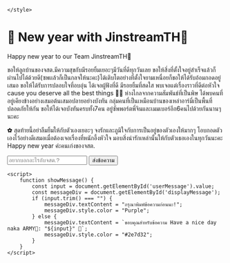     </style>
</head>
<body>
    <div class="card">
        <h1>🎉 New year with JinstreamTH🎉 </h1>
        <p>Happy new year to our Team JinstreamTH💜</p>
        <p>ขอให้ลูกบ้านของจสต.มีความสุขกับมีรอยยิ้มเยอะๆมีวันที่ดีทุกวันเลย ขอให้สิ่งที่ตั้งใจอยู่สำเร็จแล้วก็ผ่านไปได้ด้วยดี(ซพเเล้วก็เป็นกลจให้นะคะ)ได้เติบโตอย่างที่ตั้งใจยามเหนื่อยก็ขอให้ได้รับอ้อมกอดอยู่เสมอ ขอให้ได้รับการปลอบใจที่อบอุ่น ได้เจอผู้ฟังที่ดี มีรอยยิ้มที่สดใส พบเจอแต่เรื่องราวที่ดีต่อหัวใจ cause you deserve all the best things 💐💐 ห่างไกลจากความสัมพันธ์ทึ่เป็นพิษ ได้พบคนที่อยู่เคียงข้างอย่างเสมอต้นเสมอปลายอย่างบังทัน กลุ่มคนที่เป็นเหมือนบ้านของเหล่าอาร์มี่เป็นพื้นที่ปลอดภัยให้กัน ขอให้ได้เจอบังทันครบทั้ง7คน อยู่ซัพพอร์ตพี่จินและเมมเบอร์อีก6คนไปด้วยกันนานๆนะคะ

✿ สุดท้ายนี้อย่าลืมยิ้มให้กับตัวเองเยอะๆ จงรักและภูมิใจกับการเป็นอยู่ของตัวเองให้มากๆ โอบกอดตัวเองไว้อย่างดีเสมอเมื่อต้องเจอเรื่องที่หนักอึ้งหัวใจ มอบสิ่งน่ารักเหล่านั้นให้กับตัวเธอเองในทุกวันนะคะ Happy new year ค่ะคนเก่งของจสต.</p>
        <input type="text" id="userMessage" placeholder="อยากบอกอะไรกับจสต.?">
        <button onclick="showMessage()">ส่งข้อความ</button>
        <div class="message" id="displayMessage"></div>
    </div>

    <script>
        function showMessage() {
            const input = document.getElementById('userMessage').value;
            const messageDiv = document.getElementById('displayMessage');
            if (input.trim() === "") {
                messageDiv.textContent = "กรุณาพิมพ์ข้อความก่อนนะ!";
                messageDiv.style.color = "Purple";
            } else {
                messageDiv.textContent = `ขอบคุณสำหรับข้อความ Have a nice day naka ARMY💜: "${input}" 🎉`;
                messageDiv.style.color = "#2e7d32";
            }
        }
    </script>
</body>
</html>
